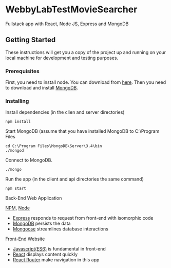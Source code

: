 # WebbyLabTestMovieSearcher
Fullstack app with React, Node JS, Express and MongoDB

## Getting Started

These instructions will get you a copy of the project up and running on your local machine for development and testing purposes.

### Prerequisites

First, you need to install node. You can download from [here](https://nodejs.org/en/).
Then you need to download and install [MongoDB](https://www.mongodb.com/).

### Installing

Install dependencies (in the clien and server directories)
```
npm install
```
Start MongoDB (assume that you have installed MongoDB to C:\Program  Files
```
cd C:\Program Files\MongoDB\Server\3.4\bin
./mongod
```
Connect to MongoDB.
```
./mongo
```
Run the app (in the client and api directories the same command)
```
npm start
```

Back-End Web Application

 [NPM](https://www.npmjs.com/), [Node](https://nodejs.org/en/)
* [Express](http://expressjs.com/) responds to request from front-end with isomorphic code
* [MongoDB](https://www.mongodb.com/) persists the data
* [Mongoose](http://mongoosejs.com/) streamlines database interactions

Front-End Website
* [Javascript(ES6)](https://frontender.info/es6-in-depth-symbols/) is fundamental in front-end
* [React](https://facebook.github.io/react/) displays content quickly
* [React Router](https://reacttraining.com/react-router/web/guides/quick-start) make navigation in this app


